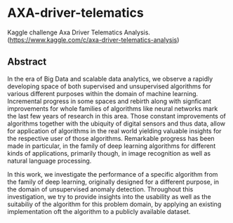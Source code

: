 # AXA-driver-telematics
Kaggle challenge Axa Driver Telematics Analysis. 
(https://www.kaggle.com/c/axa-driver-telematics-analysis) 

## Abstract
In the era of Big Data and scalable data analytics, we observe a rapidly developing space of both supervised and unsupervised algorithms for various different purposes within the domain of machine learning. Incremental progress in some spaces and rebirth along with signficant improvements for whole families of algorithms like neural networks mark the last few years of research in this area. Those constant improvements of algorithms together with the ubiquity of digital sensors and thus data, allow for application of algorithms in the real world yielding valuable insights for the respective user of those algorithms. Remarkable progress has been made in particular, in the family of deep learning algorithms for different kinds of applications, primarily though, in image recognition as well as natural language processing.

In this work, we investigate the performance of a specific algorithm from the family of deep learning, originally designed for a different purpose, in the domain of unsupervised anomaly detection. Throughout this investigation, we try to provide insights into the usability as well as the suitabiliy of the algorithm for this problem domain, by applying an existing implementation oft the algorithm to a publicly available dataset.

